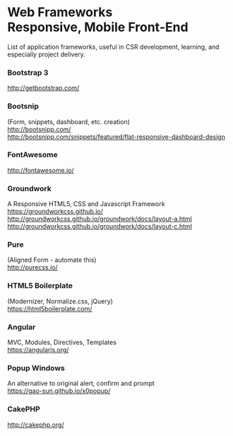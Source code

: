 # Web Frameworks<br> Responsive, Mobile Front-End
List of application frameworks, useful in CSR development, learning, and especially project delivery.

### Bootstrap 3
http://getbootstrap.com/

### Bootsnip
(Form, snippets, dashboard, etc. creation)  
http://bootsnipp.com/  
http://bootsnipp.com/snippets/featured/flat-responsive-dashboard-design  

### FontAwesome
http://fontawesome.io/

### Groundwork
A Responsive HTML5, CSS and Javascript Framework  
https://groundworkcss.github.io/ http://groundworkcss.github.io/groundwork/docs/layout-a.html  
http://groundworkcss.github.io/groundwork/docs/layout-c.html  

### Pure
(Aligned Form - automate this)  
http://purecss.io/

### HTML5 Boilerplate
(Modernizer, Normalize.css, jQuery)  
https://html5boilerplate.com/

### Angular
MVC, Modules, Directives, Templates  
https://angularjs.org/

### Popup Windows
An alternative to original alert, confirm and prompt  
https://gao-sun.github.io/x0popup/

### CakePHP
http://cakephp.org/

